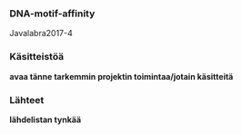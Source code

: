 ### DNA-motif-affinity
Javalabra2017-4

### Käsitteistöä

<b>avaa tänne tarkemmin projektin toimintaa/jotain käsitteitä</b>

### Lähteet

<b> lähdelistan tynkää</b>
